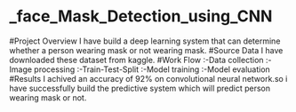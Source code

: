# _face_Mask_Detection_using_CNN
#Project Overview
I have build a deep learning system that can determine whether a person wearing mask or not wearing mask.
#Source Data
I have downloaded these dataset from kaggle.
#Work Flow
:-Data collection :-Image processing :-Train-Test-Split :-Model training :-Model evaluation
#Results
I achived an accuracy of 92% on convolutional neural network.so i have successfully build the predictive system which will predict person wearing mask or not.
